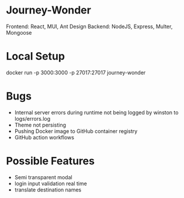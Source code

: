 # Journey-Wonder

Frontend: React, MUI, Ant Design
Backend: NodeJS, Express, Multer, Mongoose

# Local Setup
docker run -p 3000:3000 -p 27017:27017 journey-wonder

# Bugs
- Internal server errors during runtime not being logged by winston to logs/errors.log
- Theme not persisting
- Pushing Docker image to GitHub container registry
- GitHub action workflows

# Possible Features
- Semi transparent modal
- login input validation real time
- translate destination names